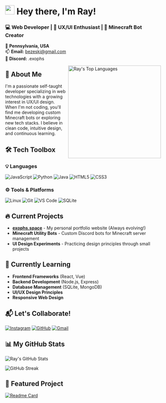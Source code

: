 # <img src="https://media.giphy.com/media/hvRJCLFzcasrR4ia7z/giphy.gif" width="30px"> Hey there, I'm Ray!

### 💻 Web Developer | 🎨 UX/UI Enthusiast | 🤖 Minecraft Bot Creator

📍 **Pennsylvania, USA**  
📫 **Email:** [bezeski@gmail.com](mailto:bezeski@gmail.com)  
💬 **Discord:** .exophs  

<img align="right" src="https://github-readme-stats.vercel.app/api/top-langs/?username=exophs&layout=compact&theme=radical" alt="Ray's Top Languages" width="300">

## 🚀 About Me

I'm a passionate self-taught developer specializing in web technologies with a growing interest in UX/UI design. When I'm not coding, you'll find me developing custom Minecraft bots or exploring new tech stacks. I believe in clean code, intuitive design, and continuous learning.

## 🛠️ Tech Toolbox

### 💡 Languages
![JavaScript](https://img.shields.io/badge/JavaScript-%23F7DF1E.svg?style=for-the-badge&logo=javascript&logoColor=black)
![Python](https://img.shields.io/badge/Python-%233776AB.svg?style=for-the-badge&logo=python&logoColor=white)
![Java](https://img.shields.io/badge/Java-%23007396.svg?style=for-the-badge&logo=java&logoColor=white)
![HTML5](https://img.shields.io/badge/HTML5-%23E34F26.svg?style=for-the-badge&logo=html5&logoColor=white)
![CSS3](https://img.shields.io/badge/CSS3-%231572B6.svg?style=for-the-badge&logo=css3&logoColor=white)

### ⚙️ Tools & Platforms
![Linux](https://img.shields.io/badge/Linux-%23FCC624.svg?style=for-the-badge&logo=linux&logoColor=black)
![Git](https://img.shields.io/badge/Git-%23F05032.svg?style=for-the-badge&logo=git&logoColor=white)
![VS Code](https://img.shields.io/badge/VSCode-%23007ACC.svg?style=for-the-badge&logo=visual-studio-code&logoColor=white)
![SQLite](https://img.shields.io/badge/SQLite-%23003B57.svg?style=for-the-badge&logo=sqlite&logoColor=white)

## 🔥 Current Projects

- **[exophs.space](https://exophs.space)** - My personal portfolio website (Always evolving!)
- **Minecraft Utility Bots** - Custom Discord bots for Minecraft server management
- **UI Design Experiments** - Practicing design principles through small projects

## 🌱 Currently Learning

- **Frontend Frameworks** (React, Vue)
- **Backend Development** (Node.js, Express)
- **Database Management** (SQLite, MongoDB)
- **UI/UX Design Principles**
- **Responsive Web Design**

## 📬 Let's Collaborate!

[![Instagram](https://img.shields.io/badge/Instagram-%23E4405F.svg?style=for-the-badge&logo=Instagram&logoColor=white)](https://instagram.com/exophorism)
[![GitHub](https://img.shields.io/badge/GitHub-%23181717.svg?style=for-the-badge&logo=github&logoColor=white)](https://github.com/exophs)
[![Gmail](https://img.shields.io/badge/Gmail-D14836?style=for-the-badge&logo=gmail&logoColor=white)](mailto:bezeski@gmail.com)

## 📊 My GitHub Stats

![Ray's GitHub Stats](https://github-readme-stats.vercel.app/api?username=exophs&show_icons=true&theme=radical&include_all_commits=true)

![GitHub Streak](https://streak-stats.demolab.com/?user=exophs&theme=radical)

## 🎨 Featured Project

[![Readme Card](https://github-readme-stats.vercel.app/api/pin/?username=exophs&repo=exophs.github.io&theme=radical)](https://github.com/exophs/exophs.github.io)

